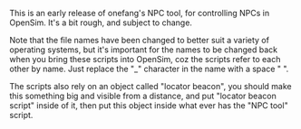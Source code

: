 This is an early release of onefang's NPC tool, for controlling NPCs in
OpenSim.  It's a bit rough, and subject to change.

Note that the file names have been changed to better suit a variety of
operating systems, but it's important for the names to be changed back
when you bring these scripts into OpenSim, coz the scripts refer to each
other by name.  Just replace the "_" character in the name with a space
" ".

The scripts also rely on an object called "locator beacon", you should
make this something big and visible from a distance, and put "locator
beacon script" inside of it, then put this object inside what ever has
the "NPC tool" script.
